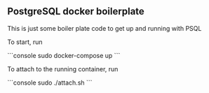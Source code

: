## PostgreSQL docker boilerplate

<p> This is just some boiler plate code to get up and running with PSQL</p>
<p> To start, run</p>
```console
sudo docker-compose up
```
<p> To attach to the running container, run</p>
```console
sudo ./attach.sh
```
